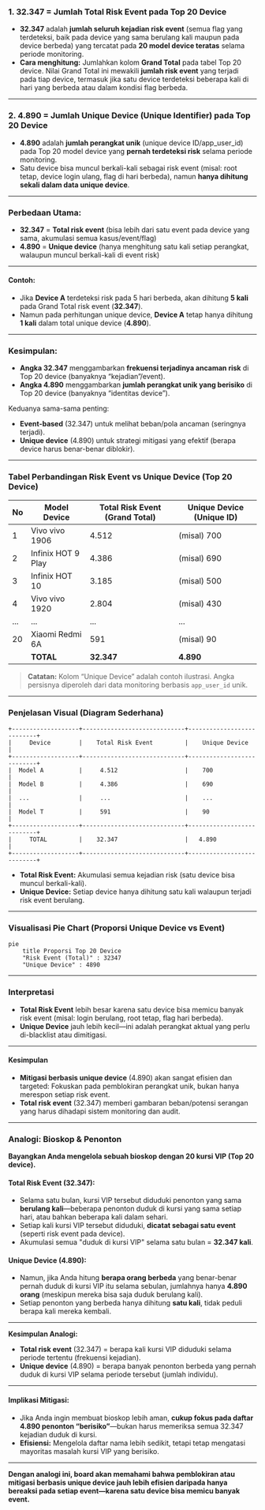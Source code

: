 ### **1. 32.347 = Jumlah Total Risk Event pada Top 20 Device**

* **32.347** adalah **jumlah seluruh kejadian risk event** (semua flag yang terdeteksi, baik pada device yang sama berulang kali maupun pada device berbeda) yang tercatat pada **20 model device teratas** selama periode monitoring.
* **Cara menghitung:**
  Jumlahkan kolom **Grand Total** pada tabel Top 20 device.
  Nilai Grand Total ini mewakili **jumlah risk event** yang terjadi pada tiap device, termasuk jika satu device terdeteksi beberapa kali di hari yang berbeda atau dalam kondisi flag berbeda.

---

### **2. 4.890 = Jumlah Unique Device (Unique Identifier) pada Top 20 Device**

* **4.890** adalah **jumlah perangkat unik** (unique device ID/app\_user\_id) pada Top 20 model device yang **pernah terdeteksi risk** selama periode monitoring.
* Satu device bisa muncul berkali-kali sebagai risk event (misal: root tetap, device login ulang, flag di hari berbeda), namun **hanya dihitung sekali dalam data unique device**.

---

### **Perbedaan Utama:**

* **32.347** = **Total risk event** (bisa lebih dari satu event pada device yang sama, akumulasi semua kasus/event/flag)
* **4.890** = **Unique device** (hanya menghitung satu kali setiap perangkat, walaupun muncul berkali-kali di event risk)

---

#### **Contoh:**

* Jika **Device A** terdeteksi risk pada 5 hari berbeda, akan dihitung **5 kali** pada Grand Total risk event (**32.347**).
* Namun pada perhitungan unique device, **Device A** tetap hanya dihitung **1 kali** dalam total unique device (**4.890**).

---

### **Kesimpulan:**

* **Angka 32.347** menggambarkan **frekuensi terjadinya ancaman risk** di Top 20 device (banyaknya “kejadian”/event).
* **Angka 4.890** menggambarkan **jumlah perangkat unik yang berisiko** di Top 20 device (banyaknya “identitas device”).

Keduanya sama-sama penting:

* **Event-based** (32.347) untuk melihat beban/pola ancaman (seringnya terjadi).
* **Unique device** (4.890) untuk strategi mitigasi yang efektif (berapa device harus benar-benar diblokir).

---

### **Tabel Perbandingan Risk Event vs Unique Device (Top 20 Device)**

| No  | Model Device       | Total Risk Event (Grand Total) | Unique Device (Unique ID) |
| --- | ------------------ | ------------------------------ | ------------------------- |
| 1   | Vivo vivo 1906     | 4.512                          | (misal) 700               |
| 2   | Infinix HOT 9 Play | 4.386                          | (misal) 690               |
| 3   | Infinix HOT 10     | 3.185                          | (misal) 500               |
| 4   | Vivo vivo 1920     | 2.804                          | (misal) 430               |
| ... | ...                | ...                            | ...                       |
| 20  | Xiaomi Redmi 6A    | 591                            | (misal) 90                |
|     | **TOTAL**          | **32.347**                     | **4.890**                 |

> **Catatan:** Kolom “Unique Device” adalah contoh ilustrasi. Angka persisnya diperoleh dari data monitoring berbasis `app_user_id` unik.

---

### **Penjelasan Visual (Diagram Sederhana)**

```
+-------------------+-----------------------------+---------------------------+
|     Device        |    Total Risk Event         |    Unique Device          |
+-------------------+-----------------------------+---------------------------+
|  Model A          |     4.512                   |    700                    |
|  Model B          |     4.386                   |    690                    |
|  ...              |     ...                     |    ...                    |
|  Model T          |     591                     |    90                     |
+-------------------+-----------------------------+---------------------------+
|     TOTAL         |    32.347                   |   4.890                   |
+-------------------+-----------------------------+---------------------------+
```

* **Total Risk Event:** Akumulasi semua kejadian risk (satu device bisa muncul berkali-kali).
* **Unique Device:** Setiap device hanya dihitung satu kali walaupun terjadi risk event berulang.

---

### **Visualisasi Pie Chart (Proporsi Unique Device vs Event)**

```mermaid
pie
    title Proporsi Top 20 Device
    "Risk Event (Total)" : 32347
    "Unique Device" : 4890
```

---

### **Interpretasi**

* **Total Risk Event** lebih besar karena satu device bisa memicu banyak risk event (misal: login berulang, root tetap, flag hari berbeda).
* **Unique Device** jauh lebih kecil—ini adalah perangkat aktual yang perlu di-blacklist atau dimitigasi.

---

#### **Kesimpulan**

* **Mitigasi berbasis unique device** (4.890) akan sangat efisien dan targeted:
  Fokuskan pada pemblokiran perangkat unik, bukan hanya merespon setiap risk event.
* **Total risk event** (32.347) memberi gambaran beban/potensi serangan yang harus dihadapi sistem monitoring dan audit.

---

### **Analogi: Bioskop & Penonton**

**Bayangkan Anda mengelola sebuah bioskop dengan 20 kursi VIP (Top 20 device).**

#### **Total Risk Event (32.347):**

* Selama satu bulan, kursi VIP tersebut diduduki penonton yang sama **berulang kali**—beberapa penonton duduk di kursi yang sama setiap hari, atau bahkan beberapa kali dalam sehari.
* Setiap kali kursi VIP tersebut diduduki, **dicatat sebagai satu event** (seperti risk event pada device).
* Akumulasi semua "duduk di kursi VIP" selama satu bulan = **32.347 kali**.

#### **Unique Device (4.890):**

* Namun, jika Anda hitung **berapa orang berbeda** yang benar-benar pernah duduk di kursi VIP itu selama sebulan, jumlahnya hanya **4.890 orang** (meskipun mereka bisa saja duduk berulang kali).
* Setiap penonton yang berbeda hanya dihitung **satu kali**, tidak peduli berapa kali mereka kembali.

---

**Kesimpulan Analogi:**

* **Total risk event** (32.347) = berapa kali kursi VIP diduduki selama periode tertentu (frekuensi kejadian).
* **Unique device** (4.890) = berapa banyak penonton berbeda yang pernah duduk di kursi VIP selama periode tersebut (jumlah individu).

---

#### **Implikasi Mitigasi:**

* Jika Anda ingin membuat bioskop lebih aman, **cukup fokus pada daftar 4.890 penonton “berisiko”**—bukan harus memeriksa semua 32.347 kejadian duduk di kursi.
* **Efisiensi:** Mengelola daftar nama lebih sedikit, tetapi tetap mengatasi mayoritas masalah kursi VIP yang berisiko.

---

**Dengan analogi ini, board akan memahami bahwa pemblokiran atau mitigasi berbasis unique device jauh lebih efisien daripada hanya bereaksi pada setiap event—karena satu device bisa memicu banyak event.**
